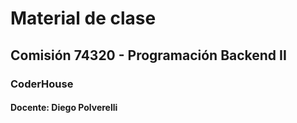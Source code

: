 # Material de clase
## Comisión 74320 - Programación Backend II
### CoderHouse

#### Docente: Diego Polverelli